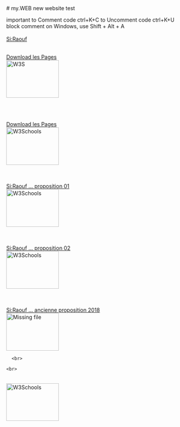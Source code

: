  <head><link rel = "icon" href = "https://tarek-bg.github.io/web/bookhtml/img/iconHasdrubalV2_15p.gif"  type = "image/x-icon"> </head>
# my.WEB
new website test

important
to Comment code   ctrl+K+C
to Uncomment code    ctrl+K+U
<BR>
block comment on Windows, use Shift + Alt + A 
<br>
<br><a href="https://tarek-bg.github.io/web/archi/piscine/20250108_105847.jpg" download>Si:Raouf</a>

<br><a href="archi/piscine/Downloadspisc.rar" download>Download les Pages</a>
<br>
      <a href="https://tarek-bg.github.io/web/archi/piscine/20250108_110012C.mp4" target="_blank" position="absolute">
              <img src="https://tarek-bg.github.io/web/archi/piscine/20250108_110001.jpg" alt="W3S" width="140" height="100">
                    </a>

<br>
      <a href="https://tarek-bg.github.io/web/archi/plan/iconHasdrubalV2_15p.gif" target="https://tarek-bg.github.io/web/archi/plan/index.html" position="absolute">



<br><a href="https://tarek-bg.github.io/web/archi/HAM052024.zip" download>Download les Pages</a>
<br>
      <a href="https://tarek-bg.github.io/web/archi/plage.mp4" target="_blank" position="absolute">
        <img src="https://tarek-bg.github.io/web/archi/plage.jpg" alt="W3Schools" width="140" height="100">
      </a>


<br>
<br><a href="https://tarek-bg.github.io/web/archi/plagetent2024.webm" download>Si:Raouf ... proposition 01</a><br>
      <a href="https://tarek-bg.github.io/web/archi/plagetent2024.webm" target="_blank" position="absolute">
        <img src="https://tarek-bg.github.io/web/archi/tente2024.png" alt="W3Schools" width="140" height="100">
      </a>

<br><br><a href="https://tarek-bg.github.io/web/archi/plagevoil2024H.webm" download>Si:Raouf ... proposition 02</a><br>
      <a href="https://tarek-bg.github.io/web/archi/plagevoil2024H.webm" target="_blank" position="absolute">
        <img src="https://tarek-bg.github.io/web/archi/voile2024.png" alt="W3Schools" width="140" height="100">
      </a>    



<br><br><a href="https://tarek-bg.github.io/web/archi/pdg_prestige2018.pdf" download>Si:Raouf ... ancienne proposition 2018</a><br>
      <a href="https://tarek-bg.github.io/web/archi/pdg_prestige2018.pdf" target="_blank" position="absolute">
        <img src="https://tarek-bg.github.io/web/archi/voile2018.png" alt="Missing file" width="140" height="100">
      </a>    


      <br>

    <br>



<br>
      <a href="https://tarek-bg.github.io/web/archi/fethi.webm" target="_blank" position="absolute">
        <img src="https://tarek-bg.github.io/web/archi/piscine.jpg" alt="W3Schools" width="140" height="100">
      </a>